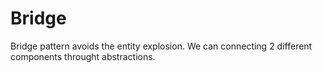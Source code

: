 # Bridge

Bridge pattern avoids the entity explosion. 
We can connecting 2 different components throught abstractions.